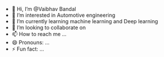 - 👋 Hi, I’m @Vaibhav Bandal
- 👀 I’m interested in Automotive engineering
- 🌱 I’m currently learning machine learning and Deep learning
- 💞️ I’m looking to collaborate on 
- 📫 How to reach me ...
- 😄 Pronouns: ...
- ⚡ Fun fact: ...

<!---
Vaibhav-Automotivelab/Vaibhav-Automotivelab is a ✨ special ✨ repository because its `README.md` (this file) appears on your GitHub profile.
You can click the Preview link to take a look at your changes.
--->
